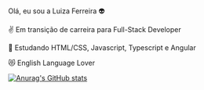 
Olá, eu sou a Luiza Ferreira 👽

✌ Em transição de carreira para Full-Stack Developer

🧐 Estudando HTML/CSS, Javascript, Typescript e Angular

😻 English Language Lover 


[![Anurag's GitHub stats](https://github-readme-stats.vercel.app/api?username=anuraghazra)](https://github.com/luizaferreirafonseca/)
